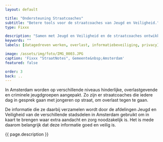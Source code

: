 ```yaml
---
layout: default

title: "Ondersteuning Straatcoaches"
subtitle: "Betere tools voor de straatcoaches van Jeugd en Veiligheid."
type: Fixxx

description: "Samen met Jeugd en Veiligheid en de straatcoaches ontwikkelden wij StraatNotes, een digitaal notitieboekje voor op straat. Hiermee kunnen straatcoaches veilig en secuur informatie delen met Jeugd en Veiligheid."
keywords: ""
labels: [datagedreven werken, overlast, informatiebeveiliging, privacy]

image: /assets/img/foto/IMG_0003.JPG
caption: 'Fixxx "StraatNotes", Gemeente&nbsp;Amsterdam'
featured: false

order: 3
back: ..
---
```

In Amsterdam worden op verschillende niveaus hinderlijke, overlastgevende en criminele jeugdgroepen aangepakt. Zo zijn er straatcoaches die iedere dag in gesprek gaan met jongeren op straat, om overlast tegen te gaan.

De informatie die ze daarbij verzamelen wordt door de afdelingen Jeugd en Veiligheid van de verschillende stadsdelen in Amsterdam gebruikt om in kaart te brengen waar extra aandacht en zorg noodzakelijk is. Het is mede daarom belangrijk dat deze informatie goed en veilig is.

{{ page.description }}
